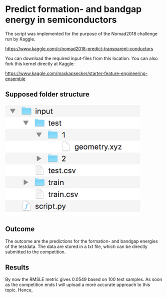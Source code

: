 # Predict formation- and bandgap energy in semiconductors

The script was implemented for the purpose of the Nomad2018 challenge run by Kaggle.

https://www.kaggle.com/c/nomad2018-predict-transparent-conductors

You can download the required input-files from this location.
You can also fork this kernel directly at Kaggle:

https://www.kaggle.com/maxkapsecker/starter-feature-engineering-ensemble

## Supposed folder structure

![alt text](https://github.com/NumericalMax/Energy-Prediction-Semiconductor/blob/master/folder_structure.png)

## Outcome
The outcome are the predictions for the formation- and bandgap energies of the testdata. The data are stored in a txt file, which can be directly submitted to the competition.

## Results
By now the RMSLE metric gives 0.0549 based on 100 test samples. As soon as the competition ends I will upload a more accurate approach to this topic. Hence, 
